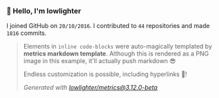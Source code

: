 ### 👋 Hello, I'm lowlighter

I joined GitHub on `20/10/2016`.
I contributed to `44` repositories and made `1816` commits.

> Elements in `inline code-blocks` were auto-magically templated by **metrics markdown template**.
> Although this is rendered as a PNG image in this example, it'll actually push markdown 😎
>
> Endless customization is possible, including hyperlinks 🎉!
>
> *Generated with [lowlighter/metrics@3.12.0-beta](https://github.com/lowlighter/metrics)*
